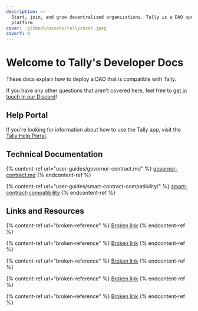 ```yaml
---
description: >-
  Start, join, and grow decentralized organizations. Tally is a DAO operations
  platform.
cover: .gitbook/assets/tallycover.jpeg
coverY: 0
---
```


# Welcome to Tally's Developer Docs

These docs explain how to deploy a DAO that is compatible with Tally.&#x20;

If you have any other questions that aren't covered here, feel free to [get in touch in our Discord](https://discord.com/invite/sCGnpWH3m4)!

## Help Portal

If you're looking for information about how to use the Tally app, visit the [Tally Help Portal](https://help.tally.xyz).&#x20;

## Technical Documentation

{% content-ref url="user-guides/governor-contract.md" %}
[governor-contract.md](user-guides/governor-contract.md)
{% endcontent-ref %}

{% content-ref url="user-guides/smart-contract-compatibility/" %}
[smart-contract-compatibility](user-guides/smart-contract-compatibility/)
{% endcontent-ref %}

## Links and Resources&#x20;

{% content-ref url="broken-reference" %}
[Broken link](broken-reference)
{% endcontent-ref %}

{% content-ref url="broken-reference" %}
[Broken link](broken-reference)
{% endcontent-ref %}

{% content-ref url="broken-reference" %}
[Broken link](broken-reference)
{% endcontent-ref %}

{% content-ref url="broken-reference" %}
[Broken link](broken-reference)
{% endcontent-ref %}

{% content-ref url="broken-reference" %}
[Broken link](broken-reference)
{% endcontent-ref %}
